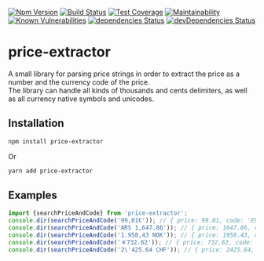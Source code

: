 [![Npm Version](https://img.shields.io/npm/v/price-extractor.svg?style=popout)](https://www.npmjs.com/package/price-extractor)
[![Build Status](https://travis-ci.org/PruvoNet/price-extractor.svg?branch=master)](https://travis-ci.org/PruvoNet/price-extractor)
[![Test Coverage](https://api.codeclimate.com/v1/badges/64f26f52c548c8d1e010/test_coverage)](https://codeclimate.com/github/PruvoNet/price-extractor/test_coverage)
[![Maintainability](https://api.codeclimate.com/v1/badges/64f26f52c548c8d1e010/maintainability)](https://codeclimate.com/github/PruvoNet/price-extractor/maintainability)
[![Known Vulnerabilities](https://snyk.io/test/github/PruvoNet/price-extractor/badge.svg?targetFile=package.json)](https://snyk.io/test/github/PruvoNet/price-extractor?targetFile=package.json)
[![dependencies Status](https://david-dm.org/PruvoNet/price-extractor/status.svg)](https://david-dm.org/PruvoNet/price-extractor)
[![devDependencies Status](https://david-dm.org/PruvoNet/price-extractor/dev-status.svg)](https://david-dm.org/PruvoNet/price-extractor?type=dev)

# price-extractor

A small library for parsing price strings in order to extract the price as a number and the currency code of the price.  
The library can handle all kinds of thousands and cents delimiters, as well as all currency native symbols and unicodes.

## Installation 
```sh
npm install price-extractor
```
Or
```sh
yarn add price-extractor
```

## Examples
```typescript
import {searchPriceAndCode} from 'price-extractor';
console.dir(searchPriceAndCode('99,01€')); // { price: 99.01, code: 'EUR' }
console.dir(searchPriceAndCode('ARS 1,647.86')); // { price: 1647.86, code: 'ARS' }
console.dir(searchPriceAndCode('1.958,43 NOK')); // { price: 1958.43, code: 'NOK' }
console.dir(searchPriceAndCode('￥732.62')); // { price: 732.62, code: 'JPY' }
console.dir(searchPriceAndCode('2\'425.64 CHF')); // { price: 2425.64, code: 'CHF' }
```
